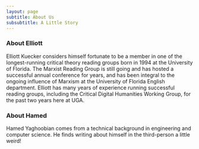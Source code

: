 ```yaml
---
layout: page
subtitle: About Us
subsubtitle: A Little Story
---
```


### About Elliott

Elliott Kuecker considers himself fortunate to be a member in one of the longest-running critical theory reading groups born in 1994 at the University of Florida. The Marxist Reading Group is still going and has hosted a successful annual conference for years, and has been integral to the ongoing influence of Marxism at the University of Florida English department. Elliott has many years of experience running successful reading groups, including the Critical Digital Humanities Working Group, for the past two years here at UGA.
### About Hamed
Hamed Yaghoobian comes from a technical background in engineering and computer science. He finds writing about himself in the third-person a little weird!


